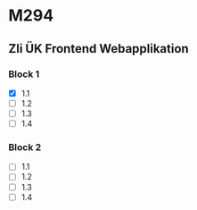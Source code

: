 # M294
## Zli ÜK Frontend Webapplikation

### Block 1
- [x] 1.1
- [ ] 1.2
- [ ] 1.3
- [ ] 1.4

### Block 2

- [ ] 1.1
- [ ] 1.2
- [ ] 1.3
- [ ] 1.4